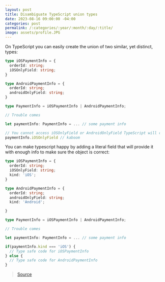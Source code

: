 ```yaml
---
layout: post
title: Disambiguate TypeScript union types
date: 2023-08-16 09:00:00 -04:00
categories: post
permalink: /:categories/:year/:month/:day/:title/
image: assets/profile.JPG
---
```


On TypeScript you can easily create the union of two similar, yet distinct, types:

```ts
type iOSPaymentInfo = {
  orderId: string;
  iOSOnlyField: string;
}

type AndroidPaymentInfo = {
  orderId: string;
  androidOnlyField: string;
}

type PaymentInfo = iOSPaymentInfo | AndroidPaymentInfo;

// Trouble comes

let paymentInfo: PaymentInfo = ... // some payment info

// You cannot access iOSOnlyField or AndroidOnlyField TypeScript will complain the field might be null
paymentInfo.iOSOnlyField // kaboom
```

You can make typescript happy by adding a literal field that will provide it with enough info to make sure the object is correct:

```ts
type iOSPaymentInfo = {
  orderId: string;
  iOSOnlyField: string;
  kind: 'iOS';
}

type AndroidPaymentInfo = {
  orderId: string;
  androidOnlyField: string;
  kind: 'Android';

}

type PaymentInfo = iOSPaymentInfo | AndroidPaymentInfo;

// Trouble comes

let paymentInfo: PaymentInfo = ... // some payment info

if(paymentInfo.kind === 'iOS') {
  // Type safe code for iOSPaymentInfo
} else {
  // Type safe code for AndroidPaymentInfo
}
```

> [Source](https://basarat.gitbook.io/typescript/type-system/discriminated-unions)